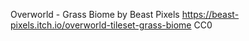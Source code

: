 Overworld - Grass Biome by Beast Pixels https://beast-pixels.itch.io/overworld-tileset-grass-biome CC0
